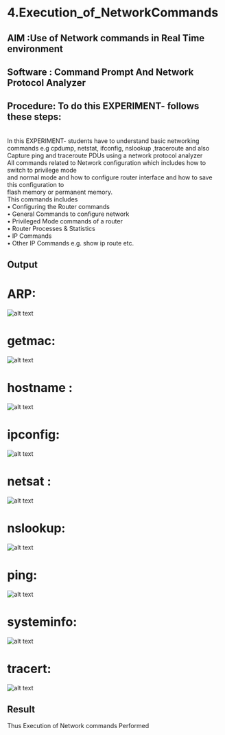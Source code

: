 # 4.Execution_of_NetworkCommands
## AIM :Use of Network commands in Real Time environment
## Software : Command Prompt And Network Protocol Analyzer
## Procedure: To do this EXPERIMENT- follows these steps:
<BR>
In this EXPERIMENT- students have to understand basic networking commands e.g cpdump, netstat, ifconfig, nslookup ,traceroute and also Capture ping and traceroute PDUs using a network protocol analyzer 
<BR>
All commands related to Network configuration which includes how to switch to privilege mode
<BR>
and normal mode and how to configure router interface and how to save this configuration to
<BR>
flash memory or permanent memory.
<BR>
This commands includes
<BR>
• Configuring the Router commands
<BR>
• General Commands to configure network
<BR>
• Privileged Mode commands of a router 
<BR>
• Router Processes & Statistics
<BR>
• IP Commands
<BR>
• Other IP Commands e.g. show ip route etc.
<BR>

## Output
# ARP:
![alt text](Output/arp.png)

# getmac:
![alt text](Output/getmac.png)

# hostname :
![alt text](Output/hostname.png)

# ipconfig:
![alt text](Output/ipconfig.png)

# netsat :
![alt text](Output/netstat.png)

# nslookup:
![alt text](Output/nslookup.png)

# ping:
![alt text](Output/ping.png)

# systeminfo:
![alt text](Output/sysinfo.png)

# tracert:
![alt text](Output/tracert.png)
## Result
Thus Execution of Network commands Performed 
